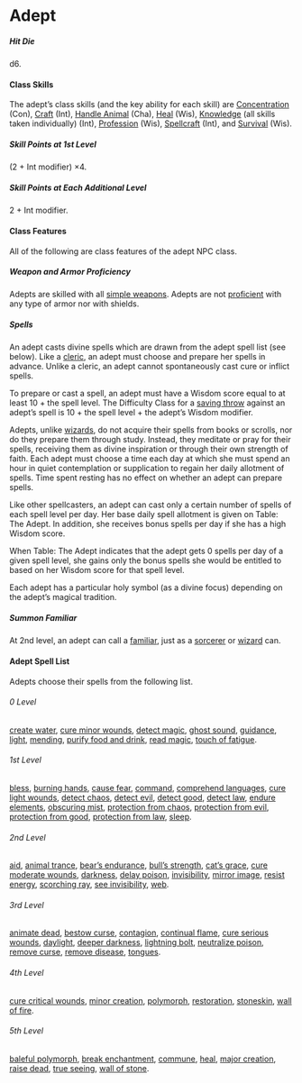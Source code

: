 # Adept

##### Hit Die

d6.

#### Class Skills

The adept’s class skills (and the key ability for each skill) are [Concentration](/srd/skills/concentration.htm) (Con), [Craft](/srd/skills/craft.htm) (Int), [Handle Animal](/srd/skills/handleAnimal.htm) (Cha), [Heal](/srd/skills/heal.htm) (Wis), [Knowledge](/srd/skills/knowledge.htm) (all skills taken individually) (Int), [Profession](/srd/skills/profession.htm) (Wis), [Spellcraft](/srd/skills/spellcraft.htm) (Int), and [Survival](/srd/skills/survival.htm) (Wis).

##### Skill Points at 1st Level

(2 + Int modifier) ×4.

##### Skill Points at Each Additional Level

2 + Int modifier.

#### Class Features

All of the following are class features of the adept NPC class.

##### Weapon and Armor Proficiency

Adepts are skilled with all [simple weapons](/srd/equipment/weapons.htm#simpleMartialandExoticWeapons). Adepts are not [proficient](/srd/combat/combatModifiers.htm#weaponArmorAndShieldProficiency) with any type of armor nor with shields.

##### Spells

An adept casts divine spells which are drawn from the adept spell list (see below). Like a [cleric](/srd/classes/cleric.htm), an adept must choose and prepare her spells in advance. Unlike a cleric, an adept cannot spontaneously cast cure or inflict spells.

To prepare or cast a spell, an adept must have a Wisdom score equal to at least 10 + the spell level. The Difficulty Class for a [saving throw](/srd/combat/combatStatistics.htm#savingThrows) against an adept’s spell is 10 + the spell level + the adept’s Wisdom modifier.

Adepts, unlike [wizards](/srd/classes/sorcererWizard.htm#wizard), do not acquire their spells from books or scrolls, nor do they prepare them through study. Instead, they meditate or pray for their spells, receiving them as divine inspiration or through their own strength of faith. Each adept must choose a time each day at which she must spend an hour in quiet contemplation or supplication to regain her daily allotment of spells. Time spent resting has no effect on whether an adept can prepare spells.

Like other spellcasters, an adept can cast only a certain number of spells of each spell level per day. Her base daily spell allotment is given on Table: The Adept. In addition, she receives bonus spells per day if she has a high Wisdom score.

When Table: The Adept indicates that the adept gets 0 spells per day of a given spell level, she gains only the bonus spells she would be entitled to based on her Wisdom score for that spell level.

Each adept has a particular holy symbol (as a divine focus) depending on the adept’s magical tradition.

##### Summon Familiar

At 2nd level, an adept can call a [familiar](/srd/classes/sorcererWizard.htm#familiars), just as a [sorcerer](/srd/classes/sorcererWizard.htm#sorcerer) or [wizard](/srd/classes/sorcererWizard.htm#wizard) can.

#### Adept Spell List

Adepts choose their spells from the following list.

###### 0 Level

  [create water](/srd/spells/createWater.htm), [cure minor wounds](/srd/spells/cureMinorWounds.htm), [detect magic](/srd/spells/detectMagic.htm), [ghost sound](/srd/spells/ghostSound.htm), [guidance](/srd/spells/guidance.htm), [light](/srd/spells/light.htm), [mending](/srd/spells/mending.htm), [purify food and drink](/srd/spells/purifyFoodAndDrink.htm), [read magic](/srd/spells/readMagic.htm), [touch of fatigue](/srd/spells/touchOfFatigue.htm).

###### 1st Level

  [bless](/srd/spells/bless.htm), [burning hands](/srd/spells/burningHands.htm), [cause fear](/srd/spells/causeFear.htm), [command](/srd/spells/command.htm), [comprehend languages](/srd/spells/comprehendLanguages.htm), [cure light wounds](/srd/spells/cureLightWounds.htm), [detect chaos](/srd/spells/detectChaos.htm), [detect evil](/srd/spells/detectEvil.htm), [detect good](/srd/spells/detectGood.htm), [detect law](/srd/spells/detectLaw.htm), [endure elements](/srd/spells/endureElements.htm), [obscuring mist](/srd/spells/obscuringMist.htm), [protection from chaos](/srd/spells/protectionFromChaos.htm), [protection from evil](/srd/spells/protectionFromEvil.htm), [protection from good](/srd/spells/protectionFromGood.htm), [protection from law](/srd/spells/protectionFromLaw.htm), [sleep](/srd/spells/sleep.htm).

###### 2nd Level

  [aid](/srd/spells/aid.htm), [animal trance](/srd/spells/animalTrance.htm), [bear’s endurance](/srd/spells/bearsEndurance.htm), [bull’s strength](/srd/spells/bullsStrength.htm), [cat’s grace](/srd/spells/catsGrace.htm), [cure moderate wounds](/srd/spells/cureModerateWounds.htm), [darkness](/srd/spells/darkness.htm), [delay poison](/srd/spells/delayPoison.htm), [invisibility](/srd/spells/invisibility.htm), [mirror image](/srd/spells/mirrorImage.htm), [resist energy](/srd/spells/resistEnergy.htm), [scorching ray](/srd/spells/scorchingRay.htm), [see invisibility](/srd/spells/seeInvisibility.htm), [web](/srd/spells/web.htm).

###### 3rd Level

  [animate dead](/srd/spells/animateDead.htm), [bestow curse](/srd/spells/bestowCurse.htm), [contagion](/srd/spells/contagion.htm), [continual flame](/srd/spells/continualFlame.htm), [cure serious wounds](/srd/spells/cureSeriousWounds.htm), [daylight](/srd/spells/daylight.htm), [deeper darkness](/srd/spells/deeperDarkness.htm), [lightning bolt](/srd/spells/lightningBolt.htm), [neutralize poison](/srd/spells/neutralizePoison.htm), [remove curse](/srd/spells/removeCurse.htm), [remove disease](/srd/spells/removeDisease.htm), [tongues](/srd/spells/tongues.htm).

###### 4th Level

  [cure critical wounds](/srd/spells/cureCriticalWounds.htm), [minor creation](/srd/spells/minorCreation.htm), [polymorph](/srd/spells/polymorph.htm), [restoration](/srd/spells/restoration.htm), [stoneskin](/srd/spells/stoneskin.htm), [wall of fire](/srd/spells/wallOfFire.htm).

###### 5th Level

  [baleful polymorph](/srd/spells/balefulPolymorph.htm), [break enchantment](/srd/spells/breakEnchantment.htm), [commune](/srd/spells/commune.htm), [heal](/srd/spells/heal.htm), [major creation](/srd/spells/majorCreation.htm), [raise dead](/srd/spells/raiseDead.htm), [true seeing](/srd/spells/trueSeeing.htm), [wall of stone](/srd/spells/wallOfStone.htm).

